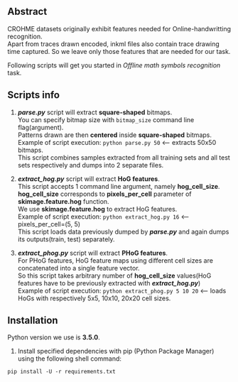 ## Abstract
CROHME datasets originally exhibit features needed for Online-handwritting recognition.  
Apart from traces drawn encoded, inkml files also contain trace drawing time captured.
So we leave only those features that are needed for our task.

Following scripts will get you started in _Offline math symbols recognition_ task.

## Scripts info
1. **_parse.py_** script will extract **square-shaped** bitmaps.  
You can specify bitmap size with `bitmap_size` command line flag(argument).  
Patterns drawn are then **centered** inside **square-shaped** bitmaps.  
Example of script execution: `python parse.py 50`  <-- extracts 50x50 bitmaps.  
This script combines samples extracted from all training sets and all test sets respectively and dumps into 2 separate files.  


2. **_extract_hog.py_** script will extract **HoG features**.  
This script accepts 1 command line argument, namely **hog_cell_size**.  
**hog_cell_size** corresponds to **pixels_per_cell** parameter of **skimage.feature.hog** function.  
We use **skimage.feature.hog** to extract HoG features.  
Example of script execution: `python extract_hog.py 16`  <-- pixels_per_cell=(5, 5)  
This script loads data previously dumped by **_parse.py_** and again dumps its outputs(train, test) separately.


3. **_extract_phog.py_** script will extract **PHoG features**.  
For PHoG features, HoG feature maps using different cell sizes are concatenated into a single feature vector.  
So this script takes arbitrary number of **hog_cell_size** values(HoG features have to be previously extracted with **_extract_hog.py_**)  
Example of script execution: `python extract_phog.py 5 10 20` <-- loads HoGs with respectively 5x5, 10x10, 20x20 cell sizes.



## Installation
Python version we use is **3.5.0**.

1. Install specified dependencies with pip (Python Package Manager) using the following shell command:
```
pip install -U -r requirements.txt
```
